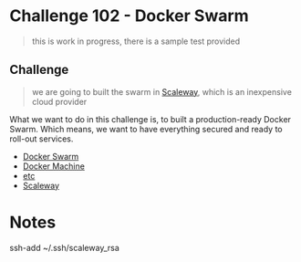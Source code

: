 # Challenge 102 - Docker Swarm

> this is work in progress, there is a sample test provided

## Challenge

> we are going to built the swarm in [Scaleway](https://www.scaleway.com), which is an inexpensive cloud provider 

What we want to do in this challenge is, to built a production-ready Docker Swarm. Which means, we want to have everything secured and ready to roll-out services.

* [Docker Swarm](https://www.docker.com/products/docker-swarm)
* [Docker Machine](https://github.com/scaleway/docker-machine-driver-scaleway)
* [etc](https://github.com/coreos/etcd)
* [Scaleway](https://www.scaleway.com)

# Notes
ssh-add ~/.ssh/scaleway_rsa